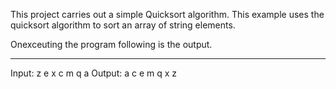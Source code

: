 This project carries out a simple Quicksort algorithm. This example uses the quicksort algorithm to sort an array of string elements.

Onexceuting the program following is the output.
**************************************************
Input: z e x c m q a
Output: a c e m q x z
